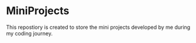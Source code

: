 # MiniProjects
This repostiory is created to store the mini projects developed by me during my coding journey.
